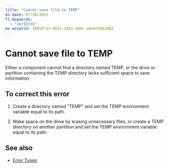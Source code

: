 ```yaml
---
title: "Cannot save file to TEMP"
ms.date: 07/20/2015
f1_keywords: 
  - "vbrID735"
ms.assetid: 1055fc15-9641-43b2-a40c-a0a9fbbb34b2
---
```

# Cannot save file to TEMP
Either a component cannot find a directory named TEMP, or the drive or partition containing the TEMP directory lacks sufficient space to save information.  
  
## To correct this error  
  
1. Create a directory named "TEMP" and set the TEMP environment variable equal to its path.  
  
2. Make space on the drive by erasing unnecessary files, or create a TEMP directory on another partition and set the TEMP environment variable equal to its path.  
  
## See also

- [Error Types](../../visual-basic/programming-guide/language-features/error-types.md)
